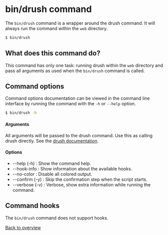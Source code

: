 # bin/drush command
The `bin/drush` command is a wrapper around the drush command. It will always
run the command within the `web` directory.


```bash
$ bin/drush
```



## What does this command do?
This command has only one task: running drush within the `web` directory and
pass all arguments as used when the `bin/drush` command is called.



## Command options
Command options documentation can be viewed in the command line interface by
running the command with the `-h` or `--help` option.

```bash
$ bin/drush -h
```

#### Arguments
All arguments will be passed to the drush command. Use this as calling drush
directly. See the [drush documentation][link-drush].

#### Options
- --help (-h) : Show the command help.
- --hook-info : Show information about the available hooks.
- --no-color : Disable all colored output.
- --confirm (-y) : Skip the confirmation step when the script starts.
- --verbose (-v) : Verbose, show extra information while running the command.


## Command hooks
The `bin/drush` command does not support hooks.



[Back to overview][link-overview]



[link-drush]: https://github.com/drush-ops/drush

[link-overview]: README.md
